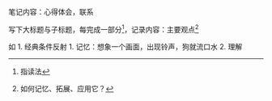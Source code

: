 笔记内容：心得体会，联系

写下大标题与子标题，每完成一部分[^1]，记录内容：主要观点[^2]

如
	1. 经典条件反射
		1. 记忆：想象一个画面，出现铃声，狗就流口水
		2. 理解

[^1]: 指读法
[^2]: 如何记忆、拓展、应用它？